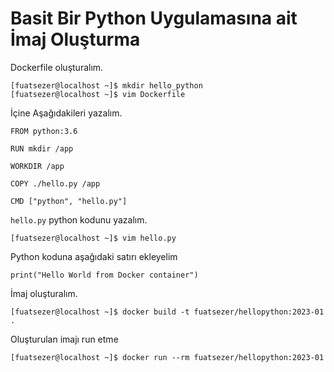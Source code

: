 # Basit Bir Python Uygulamasına ait İmaj Oluşturma
Dockerfile oluşturalım.
```console
[fuatsezer@localhost ~]$ mkdir hello_python
[fuatsezer@localhost ~]$ vim Dockerfile
```
İçine Aşağıdakileri yazalım.
```console
FROM python:3.6

RUN mkdir /app

WORKDIR /app

COPY ./hello.py /app

CMD ["python", "hello.py"]
```
`hello.py` python kodunu yazalım.

```
[fuatsezer@localhost ~]$ vim hello.py
```
Python koduna aşağıdaki satırı ekleyelim
```console
print("Hello World from Docker container")
```
İmaj oluşturalım.
```console
[fuatsezer@localhost ~]$ docker build -t fuatsezer/hellopython:2023-01 .
```

Oluşturulan imajı run etme
```console
[fuatsezer@localhost ~]$ docker run --rm fuatsezer/hellopython:2023-01
```








